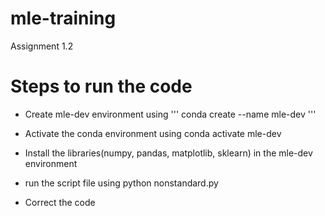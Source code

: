 # mle-training
Assignment 1.2

# Steps to run the code
- Create mle-dev environment using
'''
  conda create --name mle-dev
'''

- Activate the conda environment using 
  conda activate mle-dev
- Install the libraries(numpy, pandas, matplotlib, sklearn) in the mle-dev environment
- run the script file using 
  python nonstandard.py
- Correct the code 
